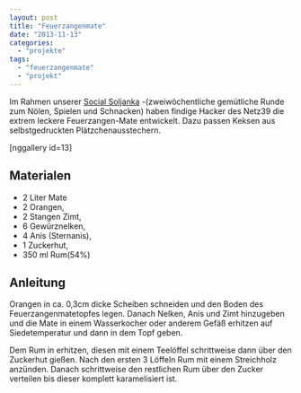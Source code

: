 ```yaml
---
layout: post
title: "Feuerzangenmate"
date: "2013-11-13"
categories: 
  - "projekte"
tags: 
  - "feuerzangenmate"
  - "projekt"
---
```


Im Rahmen unserer [Social Soljanka](http://www.netz39.de/events/termine/) -(zweiwöchentliche gemütliche Runde zum Nölen, Spielen und Schnacken) haben findige Hacker des Netz39 die extrem leckere Feuerzangen-Mate entwickelt. Dazu passen Keksen aus selbstgedruckten Plätzchenausstechern.

\[nggallery id=13\]

## Materialen

- 2 Liter Mate
- 2 Orangen,
- 2 Stangen Zimt,
- 6 Gewürznelken,
- 4 Anis (Sternanis),
- 1 Zuckerhut,
- 350 ml Rum(54%)

## Anleitung

Orangen in ca. 0,3cm dicke Scheiben schneiden und den Boden des Feuerzangenmatetopfes legen. Danach Nelken, Anis und Zimt hinzugeben und die Mate in einem Wasserkocher oder anderem Gefäß erhitzen auf Siedetemperatur und dann in dem Topf geben.

Dem Rum in erhitzen, diesen mit einem Teelöffel schrittweise dann über den Zuckerhut gießen. Nach den ersten 3 Löffeln Rum mit einem Streichholz anzünden. Danach schrittweise den restlichen Rum über den Zucker verteilen bis dieser komplett karamelisiert ist.
